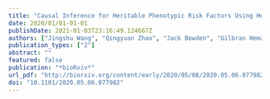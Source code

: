 ```yaml
---
title: "Causal Inference for Heritable Phenotypic Risk Factors Using Heterogeneous Genetic Instruments"
date: 2020/01/01-01-01
publishDate: 2021-01-03T23:16:49.124667Z
authors: ["Jingshu Wang", "Qingyuan Zhao", "Jack Bowden", "Gilbran Hemani", "George Davey Smith", "Dylan S. Small", "Nancy R. Zhang"]
publication_types: ["2"]
abstract: ""
featured: false
publication: "*bioRxiv*"
url_pdf: "http://biorxiv.org/content/early/2020/05/08/2020.05.06.077982.abstract"
doi: "10.1101/2020.05.06.077982"
---
```


